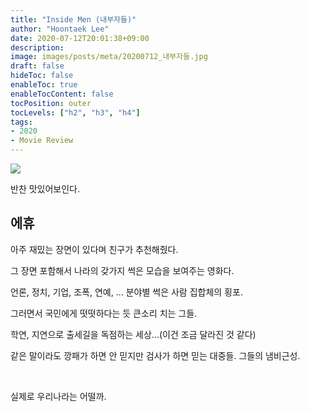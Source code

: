 ```yaml
---
title: "Inside Men (내부자들)"
author: "Hoontaek Lee"
date: 2020-07-12T20:01:38+09:00
description:
image: images/posts/meta/20200712_내부자들.jpg
draft: false
hideToc: false
enableToc: true
enableTocContent: false
tocPosition: outer
tocLevels: ["h2", "h3", "h4"]
tags:
- 2020
- Movie Review
---
```




![](/en/posts/20200712_내부자들/20200712_내부자들.jpg)

반찬 맛있어보인다.



## 에휴

아주 재밌는 장면이 있다며 친구가 추천해줬다.

그 장면 포함해서 나라의 갖가지 썩은 모습을 보여주는 영화다.

언론, 정치, 기업, 조폭, 연예, ... 분야별 썩은 사람 집합체의 횡포.

그러면서 국민에게 떳떳하다는 듯 큰소리 치는 그들.

학연, 지연으로 출세길을 독점하는 세상...(이건 조금 달라진 것 같다)

같은 말이라도 깡패가 하면 안 믿지만 검사가 하면 믿는 대중들. 그들의 냄비근성.

<br>

실제로 우리나라는 어떨까.